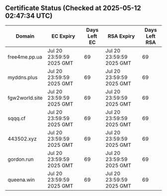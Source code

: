 ## Certificate Status (Checked at 2025-05-12 02:47:34 UTC)
| Domain | EC Expiry | Days Left EC | RSA Expiry | Days Left RSA |
|--------|-----------|-------------|------------|--------------|
| free4me.pp.ua | Jul 20 23:59:59 2025 GMT | 69 | Jul 20 23:59:59 2025 GMT | 69 |
| myddns.plus | Jul 20 23:59:59 2025 GMT | 69 | Jul 20 23:59:59 2025 GMT | 69 |
| fgw2world.site | Jul 20 23:59:59 2025 GMT | 69 | Jul 20 23:59:59 2025 GMT | 69 |
| sqqq.cf | Jul 20 23:59:59 2025 GMT | 69 | Jul 20 23:59:59 2025 GMT | 69 |
| 443502.xyz | Jul 20 23:59:59 2025 GMT | 69 | Jul 20 23:59:59 2025 GMT | 69 |
| gordon.run | Jul 20 23:59:59 2025 GMT | 69 | Jul 20 23:59:59 2025 GMT | 69 |
| queena.win | Jul 20 23:59:59 2025 GMT | 69 | Jul 20 23:59:59 2025 GMT | 69 |
